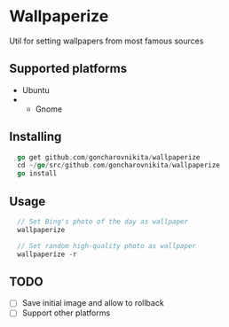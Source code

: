 # Wallpaperize
Util for setting wallpapers from most famous sources

## Supported platforms

- Ubuntu 
- - Gnome

## Installing

```go
  go get github.com/goncharovnikita/wallpaperize
  cd ~/go/src/github.com/goncharovnikita/wallpaperize
  go install
```

## Usage

```go
  // Set Bing's photo of the day as wallpaper
  wallpaperize

  // Set random high-quality photo as wallpaper
  wallpaperize -r
```

## TODO
- [ ] Save initial image and allow to rollback
- [ ] Support other platforms